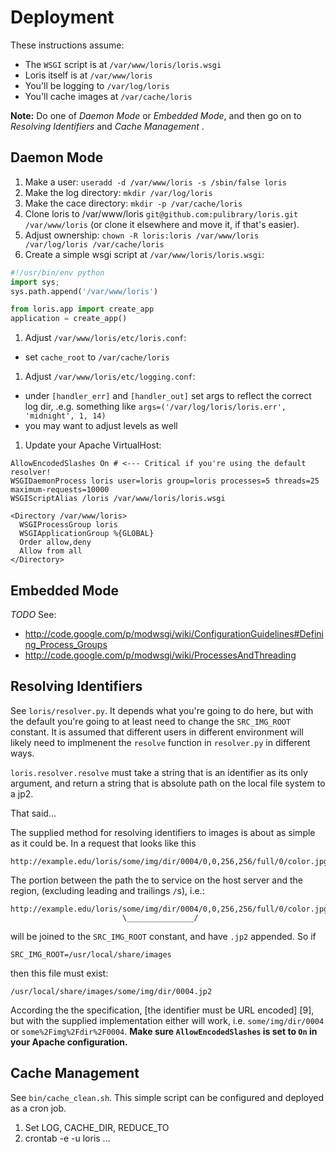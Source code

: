 Deployment
==========

These instructions assume:
 * The `WSGI` script is at `/var/www/loris/loris.wsgi`
 * Loris itself is at `/var/www/loris`
 * You'll be logging to `/var/log/loris`
 * You'll cache images at `/var/cache/loris`

__Note:__ Do one of _Daemon Mode_ or _Embedded Mode_, and then go on to 
_Resolving Identifiers_ and _Cache Management_ .

Daemon Mode
-----------

 1. Make a user: `useradd -d /var/www/loris -s /sbin/false loris`
 1. Make the log directory: `mkdir /var/log/loris`
 1. Make the cace directory: `mkdir -p /var/cache/loris`
 1. Clone loris to /var/www/loris `git@github.com:pulibrary/loris.git /var/www/loris` (or clone it elsewhere and move it, if that's easier).
 1. Adjust ownership: `chown -R loris:loris /var/www/loris /var/log/loris /var/cache/loris`
 1. Create a simple wsgi script at `/var/www/loris/loris.wsgi`:

```python
#!/usr/bin/env python
import sys;
sys.path.append('/var/www/loris')

from loris.app import create_app
application = create_app()

```

 1. Adjust `/var/www/loris/etc/loris.conf`:
   * set `cache_root` to `/var/cache/loris`
 1. Adjust `/var/www/loris/etc/logging.conf`:
   * under `[handler_err]` and `[handler_out]` set args to reflect the correct log dir, .e.g. something like `args=('/var/log/loris/loris.err', 'midnight', 1, 14)`
   * you may want to adjust levels as well

1. Update your Apache VirtualHost:

```
AllowEncodedSlashes On # <--- Critical if you're using the default resolver!
WSGIDaemonProcess loris user=loris group=loris processes=5 threads=25 maximum-requests=10000
WSGIScriptAlias /loris /var/www/loris/loris.wsgi

<Directory /var/www/loris>
  WSGIProcessGroup loris
  WSGIApplicationGroup %{GLOBAL}
  Order allow,deny
  Allow from all
</Directory>
```

Embedded Mode
-------------

_TODO_ See: 
 * http://code.google.com/p/modwsgi/wiki/ConfigurationGuidelines#Defining_Process_Groups
 * http://code.google.com/p/modwsgi/wiki/ProcessesAndThreading

Resolving Identifiers
---------------------
See `loris/resolver.py`. It depends what you're going to do here, but with the default you're going to at least need to change the `SRC_IMG_ROOT` constant. It is assumed that different users in different environment will likely need to implmenent the `resolve` function in `resolver.py` in different ways. 

`loris.resolver.resolve` must take a string that is an identifier as its only argument, and return a string that is absolute path on the local file system to a jp2.

That said... 

The supplied method for resolving identifiers to images is about as simple as 
it could be. In a request that looks like this 

    http://example.edu/loris/some/img/dir/0004/0,0,256,256/full/0/color.jpg

The portion between the path the to service on the host server and the region, 
(excluding leading and trailings `/`s), i.e.:

    http://example.edu/loris/some/img/dir/0004/0,0,256,256/full/0/color.jpg
                             \_______________/

will be joined to the `SRC_IMG_ROOT` constant, and have `.jp2` appended. So if

    SRC_IMG_ROOT=/usr/local/share/images

then this file must exist:

    /usr/local/share/images/some/img/dir/0004.jp2 

According the the specification, [the identifier must be URL encoded] [9], but 
with the supplied implementation either will work, i.e. `some/img/dir/0004` or
`some%2Fimg%2Fdir%2F0004`. __Make sure `AllowEncodedSlashes` is set to `On` in
your Apache configuration.__ 

Cache Management
----------------
See `bin/cache_clean.sh`. This simple script can be configured and deployed as 
a cron job.
 1. Set LOG, CACHE_DIR, REDUCE_TO
 1. crontab -e -u loris ...
